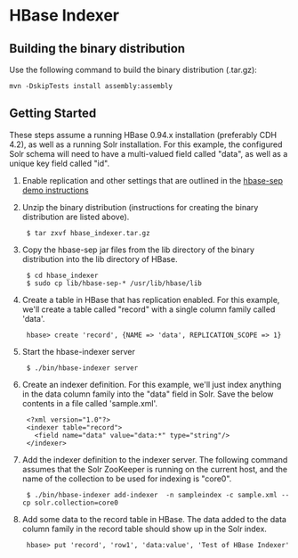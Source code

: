 HBase Indexer
=============

## Building the binary distribution

Use the following command to build the binary distribution (.tar.gz):

    mvn -DskipTests install assembly:assembly


## Getting Started

These steps assume a running HBase 0.94.x installation (preferably CDH 4.2), as well as a running Solr installation. For this example, the configured Solr schema will need to have a multi-valued field called "data", as well as a unique key field called "id".

1. Enable replication and other settings that are outlined in the [hbase-sep demo instructions](https://github.com/NGDATA/hbase-sep/blob/master/demo/README.md)
2. Unzip the binary distribution (instructions for creating the binary distribution are listed above).

        $ tar zxvf hbase_indexer.tar.gz

3. Copy the hbase-sep jar files from the lib directory of the binary distribution into the lib directory of HBase.
   
        $ cd hbase_indexer
        $ sudo cp lib/hbase-sep-* /usr/lib/hbase/lib

4. Create a table in HBase that has replication enabled. For this example, we'll create a table called "record" with a single column family called 'data'.

        hbase> create 'record', {NAME => 'data', REPLICATION_SCOPE => 1}

5. Start the hbase-indexer server

        $ ./bin/hbase-indexer server

6. Create an indexer definition. For this example, we'll just index anything in the data column family into the "data" field in Solr. Save the below contents in a file called 'sample.xml'.

        <?xml version="1.0"?>
        <indexer table="record">
          <field name="data" value="data:*" type="string"/>
        </indexer>
   
7. Add the indexer definition to the indexer server. The following command assumes that the Solr ZooKeeper is running on the current host, and the name of the collection to be used for indexing is "core0".

        $ ./bin/hbase-indexer add-indexer  -n sampleindex -c sample.xml --cp solr.collection=core0 

8. Add some data to the record table in HBase. The data added to the data column family in the record table should show up in the Solr index.

        hbase> put 'record', 'row1', 'data:value', 'Test of HBase Indexer'



